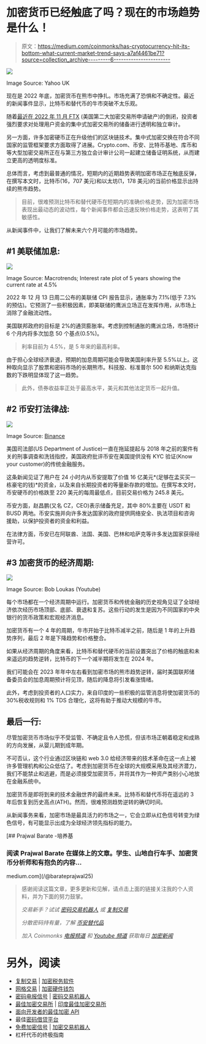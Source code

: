 # 加密货币已经触底了吗？现在的市场趋势是什么！

> 原文：<https://medium.com/coinmonks/has-cryptocurrency-hit-its-bottom-what-current-market-trend-says-a7af4461be71?source=collection_archive---------6----------------------->

![](img/b07e4d186e2d7f855179dc0b79874289.png)

Image Source: Yahoo UK

现在是 2022 年底，加密货币在熊市中挣扎。市场充满了恐惧和不确定性。最近的新闻事件显示，比特币和替代币的牛市突破不太乐观。

随着[最近在 2022 年 11 月 FTX](/coinmonks/why-crypto-market-went-down-the-ftx-drama-explained-3d5b7ae3d0b0) (美国第二大加密交易所申请破产)的倒闭，投资者强烈要求对处理用户资金的集中式加密交易所的储备进行透明和独立审计。

另一方面，许多加密硬币正在升级他们的区块链技术。集中式加密交换在符合不同国家的监管框架要求方面取得了进展。Crypto.com、币安、比特币基地、库币和等大型加密交易所正在与第三方独立会计审计公司一起建立储备证明系统，从而建立更高的透明度标准。

总体而言，考虑到最普通的情况，短期内的近期趋势表明加密市场正在触底反弹，在撰写本文时，比特币(16，707 美元)和以太坊(1，178 美元)的当前价格显示出持续的熊市趋势。

> 目前，很难预测比特币和替代硬币在短期内的准确价格走势，因为加密市场表现出最动态的波动性，每个新闻事件都会迅速反映价格走势，这表明了其敏感性。

从新闻事件中，让我们了解未来六个月可能的市场趋势。

## #1 美联储加息:

![](img/06d6ee25cd163f7024f4e18820b15ea7.png)

Image Source: Macrotrends; Interest rate plot of 5 years showing the current rate at 4.5%

2022 年 12 月 13 日周二公布的美联储 CPI 报告显示，通胀率为 7.1%(低于 7.3%的预估)。它预测了一些积极因素，即美联储的鹰派立场正在发挥作用，从市场上消除了金融流动性。

美国联邦政府的目标是 2%的通货膨胀率。考虑到控制通胀的鹰派立场，市场预计 6 个月内将多次加息 50 个基点(0.5%)。

> 利率目前为 4.5%，是 5 年来的最高利率。

由于担心全球经济衰退，预期的加息周期可能会导致美国利率升至 5.5%以上。这种取向显示了股票和密码市场的长期熊市。科技股、标准普尔 500 和纳斯达克指数的下跌明显体现了这一趋势。

> 此外，债券收益率正处于最高水平，美元和其他法定货币一起升值。

## #2 币安打法律战:

![](img/11971aa559d40847d0dd81b54c5fd985.png)

Image Source: [Binance](https://www.binance.com/en/blog/from-cz/who-is-guangying-chen-and-is-binance-a-chinese-company-2386330931319516973)

美国司法部(US Department of Justice)一直在拖延提起与 2018 年之前的案件有关的刑事调查和洗钱指控，美国政府批评币安在美国提供没有 KYC 验证(Know your customer)的传统金融服务。

这条新闻见证了用户在 24 小时内从币安提取了价值 16 亿美元*(足够在孟买买一栋豪宅的钱)*的资金，以及来自长期投资者的等量新存款的增加。在撰写本文时，币安硬币的价格跌至 220 美元的每周最低点，目前交易价格为 245.8 美元。

币安方面，赵昌鹏(又名 CZ，CEO)表示储备充足，其中 80%主要在 USDT 和 BUSD 两地。币安实施并向许多发达国家的政府提供网络安全、执法项目和咨询援助，以保护投资者的资金和利益。

在法律方面，币安已在阿联酋、法国、美国、巴林和哈萨克等许多发达国家获得经营许可。

## #3 加密货币的经济周期:

![](img/fd0cbc002380e0c5fb741a4810c5417e.png)

Image Source: Bob Loukas (Youtube)

每个市场都在一个经济周期中运行。加密货币和传统金融的历史视角见证了全球经济依次经历市场顶部、底部、衰退和复苏。这些行动的发生是因为不同国家的中央银行的货币政策和宏观经济消息。

加密货币有一个 4 年的周期，牛市开始于比特币减半之前，随后是 1 年的上升趋势序列，最后 2 年是下降趋势和价格整合。

如果从经济周期的角度来看，比特币和替代硬币的当前设置突出了价格的触底和未来遥远的趋势逆转，比特币的下一个减半期将发生在 2024 年。

我们可能会在 2023 年年中左右看到加密市场的熊市趋势逆转，届时美国联邦储备委员会的加息周期预计将见顶，随后的降息将引发看涨情绪。

此外，考虑到投资者的人口实力，来自印度的一些积极的监管消息将使加密货币的 30%税收规则和 1% TDS 合理化，这将有助于推动大规模的牛市。

## 最后一行:

尽管加密货币市场似乎不受监管、不确定且令人恐慌，但该市场正朝着稳定和成熟的方向发展，从婴儿期到成年期。

不可否认，这个行业通过区块链和 web 3.0 给经济带来的技术革命在这一点上被许多管理机构和公众低估了。考虑到加密货币在全球的大规模采用及其经济潜力，我们不能禁止和逃避，而是必须接受加密货币，并将其作为一种资产类别小心地放在金融系统中。

加密货币是即将到来的技术金融世界的最终未来。比特币和替代币将在遥远的 3 年后恢复到历史高点(ATH)。然而，很难预测趋势逆转的确切时间。

从新闻事务来看，加密市场是最具活力的市场之一，它会立即从红色信号转变为绿色信号，有可能显示出成为全球经济领先指标的能力。

[](/@barateprajwal25) [## Prajwal Barate -培养基

### 阅读 Prajwal Barate 在媒体上的文章。学生、山地自行车手、加密货币分析师和有抱负的内容…

medium.com](/@barateprajwal25) 

> 感谢阅读这篇文章，更多更新和见解，请点击上面的链接关注我的个人资料，并为下面的努力鼓掌。
> 
> *交易新手？试试* [*密码交易机器人*](/coinmonks/crypto-trading-bot-c2ffce8acb2a) *或* [*复制交易*](/coinmonks/top-10-crypto-copy-trading-platforms-for-beginners-d0c37c7d698c)
> 
> *分散密码持有量，了解* [*币安替代品*](https://coincodecap.com/binance-alternatives)
> 
> *加入 Coinmonks* [*电报频道*](https://t.me/coincodecap) *和* [*Youtube 频道*](https://www.youtube.com/c/coinmonks/videos) *获取每日* [*加密新闻*](http://coincodecap.com/)

# 另外，阅读

*   [复制交易](/coinmonks/top-10-crypto-copy-trading-platforms-for-beginners-d0c37c7d698c) | [加密税务软件](/coinmonks/crypto-tax-software-ed4b4810e338)
*   [网格交易](https://coincodecap.com/grid-trading) | [加密硬件钱包](/coinmonks/the-best-cryptocurrency-hardware-wallets-of-2020-e28b1c124069)
*   [密码电报信号](/coinmonks/top-3-telegram-channels-for-crypto-traders-in-2021-8385f4411ff4) | [密码交易机器人](/coinmonks/crypto-trading-bot-c2ffce8acb2a)
*   [最佳加密交易所](/coinmonks/crypto-exchange-dd2f9d6f3769) | [印度最佳加密交易所](/coinmonks/bitcoin-exchange-in-india-7f1fe79715c9)
*   [面向开发者的最佳加密 API](/coinmonks/best-crypto-apis-for-developers-5efe3a597a9f)
*   最佳[密码借贷平台](/coinmonks/top-5-crypto-lending-platforms-in-2020-that-you-need-to-know-a1b675cec3fa)
*   [免费加密信号](/coinmonks/free-crypto-signals-48b25e61a8da) | [加密交易机器人](/coinmonks/crypto-trading-bot-c2ffce8acb2a)
*   杠杆代币的终极指南